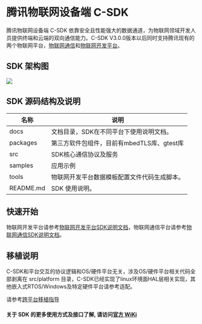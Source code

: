# 腾讯物联网设备端 C-SDK
腾讯物联网设备端 C-SDK 依靠安全且性能强大的数据通道，为物联网领域开发人员提供终端和云端的双向通信能力。C-SDK V3.0.0版本以后同时支持腾讯现有的两个物联网平台，[物联网通信](https://console.cloud.tencent.com/iotcloud/products)和[物联网开发平台](https://console.cloud.tencent.com/iotexplorer)。

## SDK 架构图
![](https://main.qcloudimg.com/raw/fb3ce5f898ba604e47a396b0dd5dbf8e.jpg)

## SDK 源码结构及说明
| 名称                            | 说明                                                         |
| ------------------------------- | ------------------------------------------------------------ |
| docs                            | 文档目录，SDK在不同平台下使用说明文档。                           |
| packages                     | 第三方软件包组件，目前有mbedTLS库、gtest库 |
| src                             | SDK核心通信协议及服务                                      |
| samples                     | 应用示例 |
| tools                           | 物联网开发平台数据模板配置文件代码生成脚本。                                               |
| README.md                       | SDK 使用说明。                                               |

## 快速开始
物联网开发平台请参考[物联网开发平台SDK说明文档](https://github.com/tencentyun/qcloud-iot-sdk-embedded-c/blob/master/docs/物联网开发平台.md)，物联网通信平台请参考[物联网通信SDK说明文档](https://github.com/tencentyun/qcloud-iot-sdk-embedded-c/blob/master/docs/物联网通信平台.md)。

## 移植说明
C-SDK和平台交互的协议逻辑和OS/硬件平台无关，涉及OS/硬件平台相关代码全部剥离在 src/platform 目录，C-SDK已经实现了linux环境面HAL层相关实现，其他嵌入式RTOS/Windows及特定硬件平台请参考适配。

请参考[跨平台移植指导](https://cloud.tencent.com/document/product/634/12515)


#### 关于 SDK 的更多使用方式及接口了解, 请访问[官方 WiKi](https://github.com/tencentyun/qcloud-iot-sdk-embedded-c/wiki)
